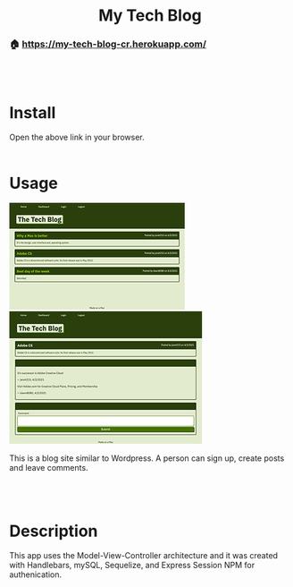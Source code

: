 <h1 align="center">My Tech Blog</h1>

### 🏠 https://my-tech-blog-cr.herokuapp.com/

<br/>
<br/>

# Install

Open the above link in your browser.
<br/>
<br/>

# Usage

![screenshot_1.png](./public/images/screenshot_1.png)
![screenshot_3.png](./public/images/screenshot_3.png)

This is a blog site similar to Wordpress. A person can sign up, create posts and leave comments.

<br/>
<br/>

# Description

This app uses the Model-View-Controller architecture and it was created with Handlebars, mySQL, Sequelize, and Express Session NPM for authenication.
